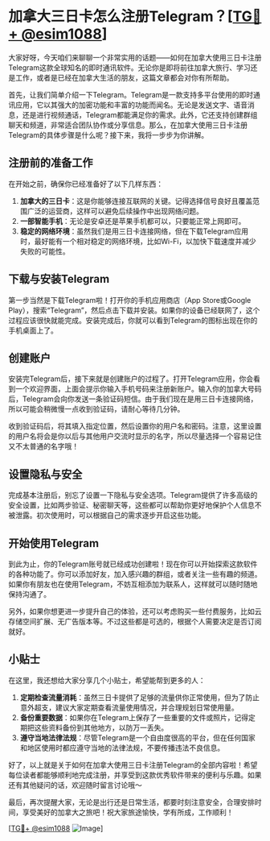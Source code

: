 # 加拿大三日卡怎么注册Telegram？[[TG💪+ @esim1088](https://t.me/s/esim1088)]

大家好呀，今天咱们来聊聊一个非常实用的话题——如何在加拿大使用三日卡注册Telegram这款全球知名的即时通讯软件。无论你是即将前往加拿大旅行、学习还是工作，或者是已经在加拿大生活的朋友，这篇文章都会对你有所帮助。

首先，让我们简单介绍一下Telegram。Telegram是一款支持多平台使用的即时通讯应用，它以其强大的加密功能和丰富的功能而闻名。无论是发送文字、语音消息，还是进行视频通话，Telegram都能满足你的需求。此外，它还支持创建群组聊天和频道，非常适合团队协作或分享信息。那么，在加拿大使用三日卡注册Telegram的具体步骤是什么呢？接下来，我将一步步为你讲解。

## 注册前的准备工作

在开始之前，确保你已经准备好了以下几样东西：

1. **加拿大的三日卡**：这是你能够连接互联网的关键。记得选择信号良好且覆盖范围广泛的运营商，这样可以避免后续操作中出现网络问题。
2. **一部智能手机**：无论是安卓还是苹果手机都可以，只要能正常上网即可。
3. **稳定的网络环境**：虽然我们是用三日卡连接网络，但在下载Telegram应用时，最好能有一个相对稳定的网络环境，比如Wi-Fi，以加快下载速度并减少失败的可能性。

## 下载与安装Telegram

第一步当然是下载Telegram啦！打开你的手机应用商店（App Store或Google Play），搜索“Telegram”，然后点击下载并安装。如果你的设备已经联网了，这个过程应该很快就能完成。安装完成后，你就可以看到Telegram的图标出现在你的手机桌面上了。

## 创建账户

安装完Telegram后，接下来就是创建账户的过程了。打开Telegram应用，你会看到一个欢迎界面，上面会提示你输入手机号码来注册新账户。输入你的加拿大号码后，Telegram会向你发送一条验证码短信。由于我们现在是用三日卡连接网络，所以可能会稍微慢一点收到验证码，请耐心等待几分钟。

收到验证码后，将其填入指定位置，然后设置你的用户名和密码。注意，这里设置的用户名将会是你以后与其他用户交流时显示的名字，所以尽量选择一个容易记住又不太普通的名字哦！

## 设置隐私与安全

完成基本注册后，别忘了设置一下隐私与安全选项。Telegram提供了许多高级的安全设置，比如两步验证、秘密聊天等，这些都可以帮助你更好地保护个人信息不被泄露。初次使用时，可以根据自己的需求逐步开启这些功能。

## 开始使用Telegram

到此为止，你的Telegram账号就已经成功创建啦！现在你可以开始探索这款软件的各种功能了。你可以添加好友，加入感兴趣的群组，或者关注一些有趣的频道。如果你有朋友也在使用Telegram，不妨互相添加为联系人，这样就可以随时随地保持沟通了。

另外，如果你想更进一步提升自己的体验，还可以考虑购买一些付费服务，比如云存储空间扩展、无广告版本等。不过这些都是可选的，根据个人需要决定是否订阅就好。

## 小贴士

在这里，我还想给大家分享几个小贴士，希望能帮到更多的人：

1. **定期检查流量消耗**：虽然三日卡提供了足够的流量供你正常使用，但为了防止意外超支，建议大家定期查看流量使用情况，并合理规划日常使用量。
2. **备份重要数据**：如果你在Telegram上保存了一些重要的文件或照片，记得定期把这些资料备份到其他地方，以防万一丢失。
3. **遵守当地法律法规**：尽管Telegram是一个自由度很高的平台，但在任何国家和地区使用时都应遵守当地的法律法规，不要传播违法不良信息。

好了，以上就是关于如何在加拿大使用三日卡注册Telegram的全部内容啦！希望每位读者都能够顺利地完成注册，并享受到这款优秀软件带来的便利与乐趣。如果还有其他疑问的话，欢迎随时留言讨论哦～

最后，再次提醒大家，无论是出行还是日常生活，都要时刻注意安全，合理安排时间，享受美好的加拿大之旅吧！祝大家旅途愉快，学有所成，工作顺利！

[[TG💪+ @esim1088](https://t.me/s/esim1088) ![Image](https://i.postimg.cc/4NQfJmqS/Snipaste-2025-05-13-00-14-12.png)]